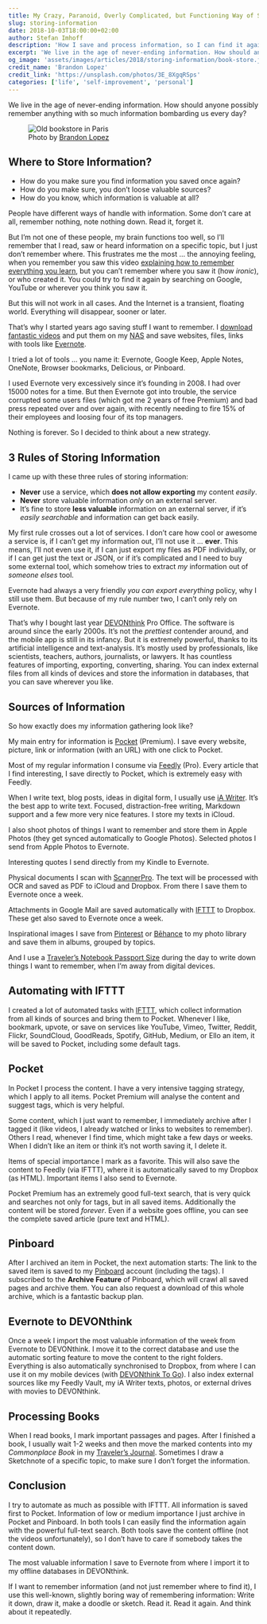 ```yaml
---
title: My Crazy, Paranoid, Overly Complicated, but Functioning Way of Storing Information
slug: storing-information
date: 2018-10-03T18:00:00+02:00
author: Stefan Imhoff
description: 'How I save and process information, so I can find it again quickly and store it so I can’t loose it again.'
excerpt: 'We live in the age of never-ending information. How should anyone possibly remember anything with so much information bombarding us every day?'
og_image: 'assets/images/articles/2018/storing-information/book-store.jpg'
credit_name: 'Brandon Lopez'
credit_link: 'https://unsplash.com/photos/3E_8XgqRSps'
categories: ['life', 'self-improvement', 'personal']
---
```


We live in the age of never-ending information. How should anyone possibly remember anything with so much information bombarding us every day?

<figure class="image-figure">
<img src="/assets/images/articles/2018/storing-information/book-store.jpg" alt="Old bookstore in Paris">
<figcaption>
Photo by <a href="https://unsplash.com/photos/3E_8XgqRSps">Brandon Lopez</a>
</figcaption>
</figure>

## Where to Store Information?

- How do you make sure you find information you saved once again?
- How do you make sure, you don’t loose valuable sources?
- How do you know, which information is valuable at all?

People have different ways of handle with information. Some don’t care at all, remember nothing, note nothing down. Read it, forget it.

But I’m not one of these people, my brain functions too well, so I’ll remember that I read, saw or heard information on a specific topic, but I just don’t remember where. This frustrates me the most … the annoying feeling, when you remember you saw this video [explaining how to remember everything you learn](https://www.youtube.com/watch?v=V-UvSKe8jW4), but you can’t remember where you saw it (how _ironic_), or who created it. You could try to find it again by searching on Google, YouTube or wherever you think you saw it.

But this will not work in all cases. And the Internet is a transient, floating world. Everything will disappear, sooner or later.

That’s why I started years ago saving stuff I want to remember. I [download fantastic videos](https://rg3.github.io/youtube-dl/) and put them on my [NAS](https://www.synology.com/) and save websites, files, links with tools like [Evernote](https://evernote.com/).

I tried a lot of tools … you name it: Evernote, Google Keep, Apple Notes, OneNote, Browser bookmarks, Delicious, or Pinboard.

I used Evernote very excessively since it’s founding in 2008. I had over 15000 notes for a time. But then Evernote got into trouble, the service corrupted some users files (which got me 2 years of free Premium) and bad press repeated over and over again, with recently needing to fire 15% of their employees and loosing four of its top managers.

Nothing is forever. So I decided to think about a new strategy.

## 3 Rules of Storing Information

I came up with these three rules of storing information:

- **Never** use a service, which **does not allow exporting** my content _easily_.
- **Never** store valuable information _only_ on an external server.
- It’s fine to store **less valuable** information on an external server, if it’s _easily searchable_ and information can get back easily.

My first rule crosses out a lot of services. I don’t care how cool or awesome a service is, if I can’t get my information out, I’ll not use it … **ever**. This means, I’ll not even use it, if I can just export my files as PDF individually, or if I can get just the text or JSON, or if it’s complicated and I need to buy some external tool, which somehow tries to extract _my_ information out of _someone elses_ tool.

Evernote had always a very friendly _you can export everything_ policy, why I still use them. But because of my rule number two, I can’t only rely on Evernote.

That’s why I bought last year [DEVONthink](https://www.devontechnologies.com/products/devonthink/overview.html) Pro Office. The software is around since the early 2000s. It’s not the _prettiest_ contender around, and the mobile app is still in its infancy. But it is extremely powerful, thanks to its artificial intelligence and text-analysis. It’s mostly used by professionals, like scientists, teachers, authors, journalists, or lawyers. It has countless features of importing, exporting, converting, sharing. You can index external files from all kinds of devices and store the information in databases, that you can save wherever you like.

## Sources of Information

So how exactly does my information gathering look like?

My main entry for information is [Pocket](https://getpocket.com/) (Premium). I save every website, picture, link or information (with an URL) with one click to Pocket.

Most of my regular information I consume via [Feedly](https://feedly.com/) (Pro). Every article that I find interesting, I save directly to Pocket, which is extremely easy with Feedly.

When I write text, blog posts, ideas in digital form, I usually use [iA Writer](https://ia.net/writer). It’s the best app to write text. Focused, distraction-free writing, Markdown support and a few more very nice features. I store my texts in iCloud.

I also shoot photos of things I want to remember and store them in Apple Photos (they get synced automatically to Google Photos). Selected photos I send from Apple Photos to Evernote.

Interesting quotes I send directly from my Kindle to Evernote.

Physical documents I scan with [ScannerPro](https://readdle.com/scannerpro). The text will be processed with OCR and saved as PDF to iCloud and Dropbox. From there I save them to Evernote once a week.

Attachments in Google Mail are saved automatically with [IFTTT](https://ifttt.com/) to Dropbox. These get also saved to Evernote once a week.

Inspirational images I save from [Pinterest](https://www.pinterest.de/) or [Bēhance](https://www.behance.net/) to my photo library and save them in albums, grouped by topics.

And I use a [Traveler’s Notebook Passport Size](https://www.travelers-company.com/products/trnote/starter-kit-passport) during the day to write down things I want to remember, when I’m away from digital devices.

## Automating with IFTTT

I created a lot of automated tasks with [IFTTT](https://ifttt.com/), which collect information from all kinds of sources and bring them to Pocket. Whenever I like, bookmark, upvote, or save on services like YouTube, Vimeo, Twitter, Reddit, Flickr, SoundCloud, GoodReads, Spotify, GitHub, Medium, or Ello an item, it will be saved to Pocket, including some default tags.

## Pocket

In Pocket I process the content. I have a very intensive tagging strategy, which I apply to all items. Pocket Premium will analyse the content and suggest tags, which is very helpful.

Some content, which I just want to remember, I immediately archive after I tagged it (like videos, I already watched or links to websites to remember). Others I read, whenever I find time, which might take a few days or weeks. When I didn’t like an item or think it’s not worth saving it, I delete it.

Items of special importance I mark as a favorite. This will also save the content to Feedly (via IFTTT), where it is automatically saved to my Dropbox (as HTML). Important items I also send to Evernote.

Pocket Premium has an extremely good full-text search, that is very quick and searches not only for tags, but in all saved items. Additionally the content will be stored _forever_. Even if a website goes offline, you can see the complete saved article (pure text and HTML).

## Pinboard

After I archived an item in Pocket, the next automation starts: The link to the saved item is saved to my [Pinboard](https://pinboard.in/u:kogakure/) account (including the tags). I subscribed to the **Archive Feature** of Pinboard, which will crawl all saved pages and archive them. You can also request a download of this whole archive, which is a fantastic backup plan.

## Evernote to DEVONthink

Once a week I import the most valuable information of the week from Evernote to DEVONthink. I move it to the correct database and use the automatic sorting feature to move the content to the right folders. Everything is also automatically synchronised to Dropbox, from where I can use it on my mobile devices (with [DEVONthink To Go](https://www.devontechnologies.com/products/devonthink/devonthink-to-go.html)). I also index external sources like my Feedly Vault, my iA Writer texts, photos, or external drives with movies to DEVONthink.

## Processing Books

When I read books, I mark important passages and pages. After I finished a book, I usually wait 1-2 weeks and then move the marked contents into my _Commonplace Book_ in my [Traveler’s Journal](https://www.travelers-company.com/products/trnote/starter-kit-regular). Sometimes I draw a Sketchnote of a specific topic, to make sure I don’t forget the information.

## Conclusion

I try to automate as much as possible with IFTTT. All information is saved first to Pocket. Information of low or medium importance I just archive in Pocket and Pinboard. In both tools I can easily find the information again with the powerful full-text search. Both tools save the content offline (not the videos unfortunately), so I don’t have to care if somebody takes the content down.

The most valuable information I save to Evernote from where I import it to my offline databases in DEVONthink.

If I want to remember information (and not just remember where to find it), I use this well-known, slightly boring way of remembering information: Write it down, draw it, make a doodle or sketch. Read it. Read it again. And think about it repeatedly.
